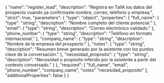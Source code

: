 {
  "name": "register_lead",
  "description": "Registra en TalIA los datos del prospecto cuando ya confirmaste nombre, correo, teléfono y empresa.",
  "strict": true,
  "parameters": {
    "type": "object",
    "properties": {
      "full_name": {
        "type": "string",
        "description": "Nombre completo del cliente potencial."
      },
      "email": {
        "type": "string",
        "description": "Correo electrónico validado."
      },
      "phone_number": {
        "type": "string",
        "description": "Teléfono en formato internacional."
      },
      "company_name": {
        "type": "string",
        "description": "Nombre de la empresa del prospecto."
      },
      "notes": {
        "type": "string",
        "description": "Resumen breve generado por la asistente con los puntos clave de la conversación."
      },
      "necesidad_proposito": {
        "type": "string",
        "description": "Necesidad o propósito inferido por la asistente a partir del contexto conversado."
      }
    },
    "required": [
      "full_name",
      "email",
      "phone_number",
      "company_name",
      "notes"
      "necesidad_proposito"
    ],
    "additionalProperties": false
  }
}
